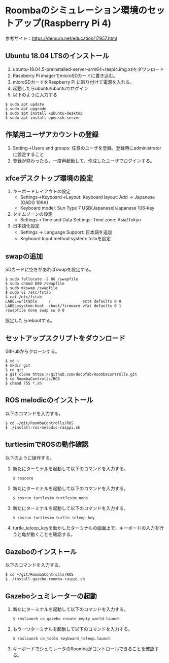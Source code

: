 # Roombaのシミュレーション環境のセットアップ(Raspberry Pi 4)

参考サイト：https://demura.net/education/17957.html

## Ubuntu 18.04 LTSのインストール

1. ubuntu-18.04.5-preinstalled-server-arm64+raspi4.img.xzをダウンロード
1. Raspberry Pi imagerでmicroSDカードに書き込む。
1. microSDカードをRaspberry Pi に取り付けて電源を入れる。
1. 起動したらubuntu/ubuntuでログイン
1. 以下のように入力する
```
$ sudo apt update
$ sudo apt upgrade
$ sudo apt install xubuntu-desktop
$ sudo apt install openssh-server
```

## 作業用ユーザアカウントの登録

1. Setting->Users and groups: 任意のユーザを登録。登録時にadministratorに設定すること
1. 登録が終わったら、一度再起動して、作成したユーザでログインする。

## xfceデスクトップ環境の設定

1. キーボードレイアウトの設定
    * Settings->Keyboard->Layout: Keyboard layout: Add -> Japanese (OADG 109A)
    * Keyboard model: Sun Type 7 USB(Japanese)/Japanese 106-key
1. タイムゾーンの設定
    * Settings->Time and Data Settings: Time zone: Asia/Tokyo
1. 日本語化設定
    * Settings -> Language Support: 日本語を追加
    * Keyboard Input method system: fcitxを設定

## swapの追加

SDカードに空きがあればswapを設定する。

```
$ sudo fallocate -l 8G /swapfile
$ sudo chmod 600 /swapfile
$ sudo mkswap /swapfile
$ sudo vi /etc/fstab
$ cat /etc/fstab
LABEL=writable     /              ext4 defaults 0 0
LABEL=system-boot  /boot/firmware vfat defaults 0 1
/swapfile none swap sw 0 0
```

設定したらrebootする。

## セットアップスクリプトをダウンロード

GitHubからクローンする。

```
$ cd ~
$ mkdir git
$ cd git
$ git clone https://github.com/docofab/RoombaControlls.git
$ cd RoombaControlls/ROS
$ chmod 755 *.sh
```

## ROS melodicのインストール

以下のコマンドを入力する。

```
$ cd ~/git/RoombaControlls/ROS
$ ./install-ros-melodic-rasppi.sh
```

## turtlesimでROSの動作確認

以下のように操作する。

1. 新たにターミナルを起動して以下のコマンドを入力する。
    ```
    $ roscore
    ```
1. 新たにターミナルを起動して以下のコマンドを入力する。
    ```
    $ rosrun turtlesim turtlesim_node
    ```
1. 新たにターミナルを起動して以下のコマンドを入力する。
    ```
    $ rosrun turtlesim turtle_teleop_key
    ```
1. turtle_teleop_keyを動かしたターミナルの画面上で、キーボードの入力を行うと亀が動くことを確認する。

## Gazeboのインストール

以下のコマンドを入力する。

```
$ cd ~/git/RoombaControlls/ROS
$ ./install-gazebo-roomba-rasppi.sh
```

## Gazeboシュミレーターの起動

1. 新たにターミナルを起動して以下のコマンドを入力する。
    ```
    $ roslaunch ca_gazebo create_empty_world.launch
    ```
1. もう一つターミナルを起動して以下のコマンドを入力する。
    ```
    $ roslaunch ca_tools keyboard_teleop.launch
    ```
1. キーボードでシュミレータのRoombaがコントロールできることを確認する。

